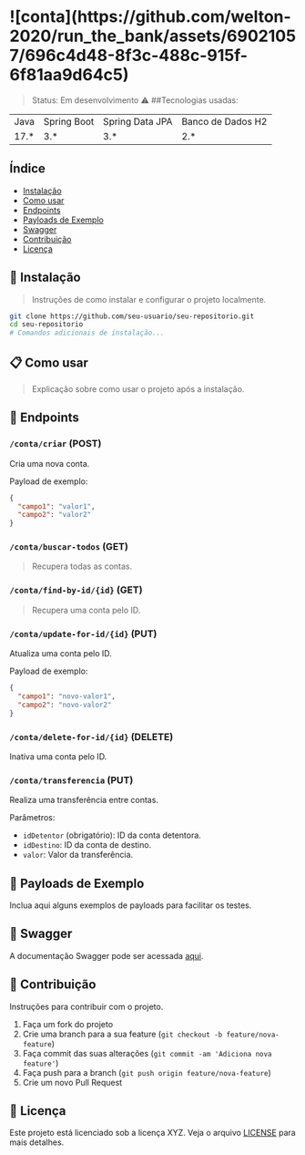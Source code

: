 <h1>![conta](https://github.com/welton-2020/run_the_bank/assets/69021057/696c4d48-8f3c-488c-915f-6f81aa9d64c5)</h1>

>Status: Em desenvolvimento ⚠️
##Tecnologias usadas:
<table>
  <tr>
    <td>Java</td>
    <td>Spring Boot</td>
    <td>Spring Data JPA</td>
    <td>Banco de Dados H2</td>
  </tr>
  <tr>
    <td>17.*</td>
    <td>3.*</td>
    <td>3.*</td>
    <td>2.*</td>
  </tr>
</table>

## Índice

+ [Instalação](#instalação)
+ [Como usar](#como-usar)
+ [Endpoints](#endpoints)
+ [Payloads de Exemplo](#payloads-de-exemplo)
+ [Swagger](#swagger)
+ [Contribuição](#contribuição)
+ [Licença](#licença)

## 🚀 Instalação

>Instruções de como instalar e configurar o projeto localmente.

```bash
git clone https://github.com/seu-usuario/seu-repositorio.git
cd seu-repositorio
# Comandos adicionais de instalação...
```

## 📋 Como usar

>Explicação sobre como usar o projeto após a instalação.

## 🔗 Endpoints

### `/conta/criar` (POST)

Cria uma nova conta.

Payload de exemplo:

```json
{
  "campo1": "valor1",
  "campo2": "valor2"
}
```

### `/conta/buscar-todos` (GET)

>Recupera todas as contas.

### `/conta/find-by-id/{id}` (GET)

>Recupera uma conta pelo ID.

### `/conta/update-for-id/{id}` (PUT)

Atualiza uma conta pelo ID.

Payload de exemplo:

```json
{
  "campo1": "novo-valor1",
  "campo2": "novo-valor2"
}
```

### `/conta/delete-for-id/{id}` (DELETE)

Inativa uma conta pelo ID.

### `/conta/transferencia` (PUT)

Realiza uma transferência entre contas.

Parâmetros:

- `idDetentor` (obrigatório): ID da conta detentora.
- `idDestino`: ID da conta de destino.
- `valor`: Valor da transferência.

## 📑 Payloads de Exemplo

Inclua aqui alguns exemplos de payloads para facilitar os testes.

## 📘 Swagger

A documentação Swagger pode ser acessada [aqui](#).

## 🤝 Contribuição

Instruções para contribuir com o projeto.

1. Faça um fork do projeto
2. Crie uma branch para a sua feature (`git checkout -b feature/nova-feature`)
3. Faça commit das suas alterações (`git commit -am 'Adiciona nova feature'`)
4. Faça push para a branch (`git push origin feature/nova-feature`)
5. Crie um novo Pull Request

## 📄 Licença

Este projeto está licenciado sob a licença XYZ. Veja o arquivo [LICENSE](LICENSE) para mais detalhes.
```
